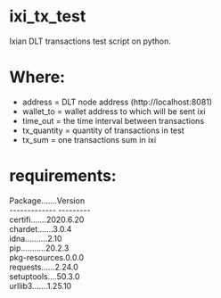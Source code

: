 # ixi_tx_test
Ixian DLT transactions test script on python.

# Where:
* address = DLT node address (http://localhost:8081)
* wallet_to = wallet address to which will be sent ixi
* time_out = the time interval between transactions
* tx_quantity = quantity of transactions in test
* tx_sum = one transactions sum in ixi

# requirements:
Package.......Version <br />
------------- --------- <br />
certifi.......2020.6.20 <br />
chardet.......3.0.4 <br />
idna..........2.10 <br />
pip...........20.2.3 <br />
pkg-resources.0.0.0 <br />
requests......2.24.0 <br />
setuptools....50.3.0 <br />
urllib3.......1.25.10 <br />
